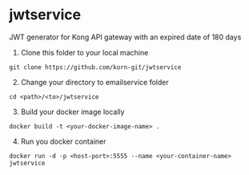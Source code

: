 # jwtservice
JWT generator for Kong API gateway with an expired date of 180 days

1. Clone this folder to your local machine<br/>
```codeblock
git clone https://github.com/korn-git/jwtservice
```
2. Change your directory to emailservice folder<br/>
```
cd <path>/<to>/jwtservice
```
3. Build your docker image locally<br/>
```
docker build -t <your-docker-image-name> .
```
4. Run you docker container<br/>
```
docker run -d -p <host-port>:5555 --name <your-container-name> jwtservice
```

